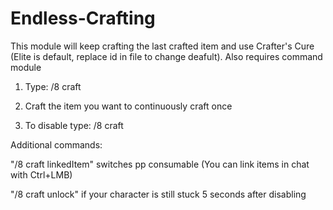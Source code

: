 # Endless-Crafting

This module will keep crafting the last crafted item and use Crafter's Cure (Elite is default, replace id in file to change deafult). 
Also requires command module

1. Type: /8 craft

2. Craft the item you want to continuously craft once

3. To disable type: /8 craft

Additional commands:

"/8 craft linkedItem" switches pp consumable
(You can link items in chat with Ctrl+LMB)

"/8 craft unlock" if your character is still stuck 5 seconds after disabling

